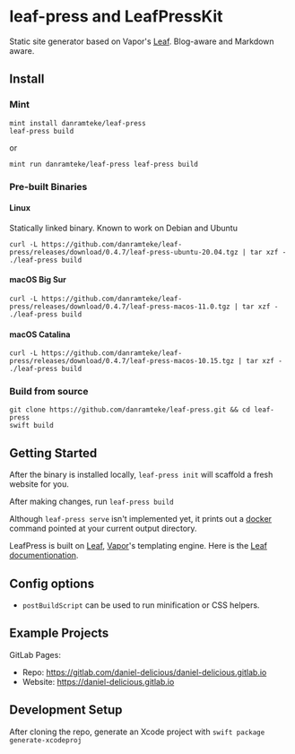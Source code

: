 # leaf-press and LeafPressKit

Static site generator based on Vapor's [Leaf](https://github.com/vapor/leaf-kit.git). Blog-aware and Markdown aware.


## Install

### Mint

```
mint install danramteke/leaf-press
leaf-press build
```

or

```
mint run danramteke/leaf-press leaf-press build
```

### Pre-built Binaries

#### Linux 

Statically linked binary. Known to work on Debian and Ubuntu

```
curl -L https://github.com/danramteke/leaf-press/releases/download/0.4.7/leaf-press-ubuntu-20.04.tgz | tar xzf -
./leaf-press build
```

#### macOS Big Sur

```
curl -L https://github.com/danramteke/leaf-press/releases/download/0.4.7/leaf-press-macos-11.0.tgz | tar xzf -
./leaf-press build
```

#### macOS Catalina

```
curl -L https://github.com/danramteke/leaf-press/releases/download/0.4.7/leaf-press-macos-10.15.tgz | tar xzf -
./leaf-press build
```

### Build from source

```
git clone https://github.com/danramteke/leaf-press.git && cd leaf-press
swift build 
```

## Getting Started

After the binary is installed locally, `leaf-press init` will scaffold a fresh website for you.

After making changes, run `leaf-press build`

Although `leaf-press serve` isn't implemented yet, it prints out a [docker](https://www.docker.com) command pointed at your current output directory.

LeafPress is built on [Leaf](https://github.com/vapor/leaf.git), [Vapor](https://github.com/vapor/vapor.git)'s templating engine. Here is the [Leaf documentionation](https://docs.vapor.codes/4.0/leaf/overview/).

## Config options

- `postBuildScript` can be used to run minification or CSS helpers. 


## Example Projects

GitLab Pages: 

- Repo: <https://gitlab.com/daniel-delicious/daniel-delicious.gitlab.io>
- Website: <https://daniel-delicious.gitlab.io>

## Development Setup

After cloning the repo, generate an Xcode project with `swift package generate-xcodeproj`
